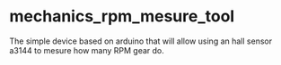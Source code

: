 # mechanics_rpm_mesure_tool
The simple device based on arduino that will allow using an hall sensor a3144 to mesure how many RPM gear do.
